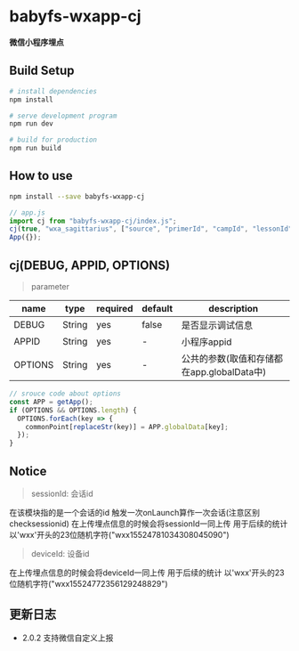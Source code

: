 # babyfs-wxapp-cj
__微信小程序埋点__

## Build Setup

``` bash
# install dependencies
npm install

# serve development program
npm run dev

# build for production
npm run build
```

## How to use

``` bash
npm install --save babyfs-wxapp-cj
```

```javascript
// app.js
import cj from "babyfs-wxapp-cj/index.js";
cj(true, "wxa_sagittarius", ["source", "primerId", "campId", "lessonId"]);
App({});
```

## cj(DEBUG, APPID, OPTIONS)

> parameter

| name    | type   | required | default | description                                |
| ------- | ------ | -------- | ------- | ------------------------------------------ |
| DEBUG   | String | yes      | false   | 是否显示调试信息                           |
| APPID   | String | yes      | -       | 小程序appid                                |
| OPTIONS | String | yes      | -       | 公共的参数(取值和存储都在app.globalData中) |

```javascript
// srouce code about options
const APP = getApp();
if (OPTIONS && OPTIONS.length) {
  OPTIONS.forEach(key => {
    commonPoint[replaceStr(key)] = APP.globalData[key];
  });
}
```

## Notice

> sessionId: 会话id

在该模块指的是一个会话的id 触发一次onLaunch算作一次会话(注意区别checksessionid)
在上传埋点信息的时候会将sessionId一同上传 用于后续的统计
以'wxx'开头的23位随机字符("wxx15524781034308045090")

> deviceId: 设备id

在上传埋点信息的时候会将deviceId一同上传 用于后续的统计
以'wxx'开头的23位随机字符("wxx15524772356129248829")

## 更新日志

* 2.0.2 支持微信自定义上报

